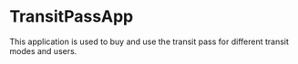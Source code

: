 # TransitPassApp
This application is used to buy and use the transit pass for different transit modes and users.
